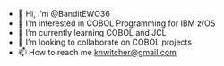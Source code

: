 - 👋 Hi, I’m @BanditEWO36
- 👀 I’m interested in COBOL Programming for IBM z/OS
- 🌱 I’m currently learning COBOL and JCL
- 💞️ I’m looking to collaborate on COBOL projects
- 📫 How to reach me knwitcher@gmail.com

<!---
BanditEWO36/BanditEWO36 is a ✨ special ✨ repository because its `README.md` (this file) appears on your GitHub profile.
You can click the Preview link to take a look at your changes.
--->
